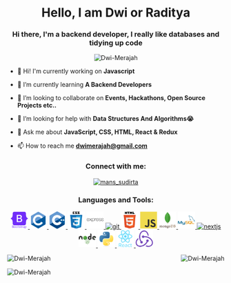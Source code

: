 <h1 align="center">Hello, I am Dwi or Raditya</h1>
<h3 align="center">Hi there, I'm a backend developer, I really like databases and tidying up code</h3>

<p align="center"> <img src="https://komarev.com/ghpvc/?username=Dwi-Merajah3&label=Profile%20views&color=08fdab&style=plastic" alt="Dwi-Merajah" /> </p>


- 🔭 Hi! I'm currently working on **Javascript**

- 🌱 I’m currently learning **A Backend Developers**

- 👯 I’m looking to collaborate on **Events, Hackathons, Open Source Projects etc..**

- 🤝 I’m looking for help with **Data Structures And Algorithms😭**

- 💬 Ask me about **JavaScript, CSS, HTML, React & Redux**

- 📫 How to reach me **dwimerajah@gmail.com**

<h3 align="center">Connect with me:</h3>
<p align="center">
<a href="https://instagram.com/mans_sudirta" target="blank"><img align="center" src="https://raw.githubusercontent.com/rahuldkjain/github-profile-readme-generator/master/src/images/icons/Social/instagram.svg" alt="mans_sudirta" height="30" width="40" /></a>
</p>

<h3 align="center">Languages and Tools:</h3>
<p align="center"> <a href="https://getbootstrap.com" target="_blank" rel="noreferrer"> <img src="https://raw.githubusercontent.com/devicons/devicon/master/icons/bootstrap/bootstrap-plain-wordmark.svg" alt="bootstrap" width="40" height="40"/> </a> <a href="https://www.cprogramming.com/" target="_blank" rel="noreferrer"> <img src="https://raw.githubusercontent.com/devicons/devicon/master/icons/c/c-original.svg" alt="c" width="40" height="40"/> </a> <a href="https://www.w3schools.com/cpp/" target="_blank" rel="noreferrer"> <img src="https://raw.githubusercontent.com/devicons/devicon/master/icons/cplusplus/cplusplus-original.svg" alt="cplusplus" width="40" height="40"/> </a> <a href="https://www.w3schools.com/css/" target="_blank" rel="noreferrer"> <img src="https://raw.githubusercontent.com/devicons/devicon/master/icons/css3/css3-original-wordmark.svg" alt="css3" width="40" height="40"/> </a> <a href="https://expressjs.com" target="_blank" rel="noreferrer"> <img src="https://raw.githubusercontent.com/devicons/devicon/master/icons/express/express-original-wordmark.svg" alt="express" width="40" height="40"/> </a> <a href="https://git-scm.com/" target="_blank" rel="noreferrer"> <img src="https://www.vectorlogo.zone/logos/git-scm/git-scm-icon.svg" alt="git" width="40" height="40"/> </a> <a href="https://www.w3.org/html/" target="_blank" rel="noreferrer"> <img src="https://raw.githubusercontent.com/devicons/devicon/master/icons/html5/html5-original-wordmark.svg" alt="html5" width="40" height="40"/> </a> <a href="https://developer.mozilla.org/en-US/docs/Web/JavaScript" target="_blank" rel="noreferrer"> <img src="https://raw.githubusercontent.com/devicons/devicon/master/icons/javascript/javascript-original.svg" alt="javascript" width="40" height="40"/> </a> <a href="https://www.mongodb.com/" target="_blank" rel="noreferrer"> <img src="https://raw.githubusercontent.com/devicons/devicon/master/icons/mongodb/mongodb-original-wordmark.svg" alt="mongodb" width="40" height="40"/> </a> <a href="https://www.mysql.com/" target="_blank" rel="noreferrer"> <img src="https://raw.githubusercontent.com/devicons/devicon/master/icons/mysql/mysql-original-wordmark.svg" alt="mysql" width="40" height="40"/> </a> <a href="https://nextjs.org/" target="_blank" rel="noreferrer"> <img src="https://cdn.worldvectorlogo.com/logos/nextjs-2.svg" alt="nextjs" width="40" height="40"/> </a> <a href="https://nodejs.org" target="_blank" rel="noreferrer"> <img src="https://raw.githubusercontent.com/devicons/devicon/master/icons/nodejs/nodejs-original-wordmark.svg" alt="nodejs" width="40" height="40"/> </a> <a href="https://www.python.org" target="_blank" rel="noreferrer"> <img src="https://raw.githubusercontent.com/devicons/devicon/master/icons/python/python-original.svg" alt="python" width="40" height="40"/> </a> <a href="https://reactjs.org/" target="_blank" rel="noreferrer"> <img src="https://raw.githubusercontent.com/devicons/devicon/master/icons/react/react-original-wordmark.svg" alt="react" width="40" height="40"/> </a> <a href="https://redux.js.org" target="_blank" rel="noreferrer"> <img src="https://raw.githubusercontent.com/devicons/devicon/master/icons/redux/redux-original.svg" alt="redux" width="40" height="40"/> </a> </p>

<p><img align="left"  src="https://github-readme-stats.vercel.app/api/top-langs?username=Dwi-Merajah&repo=<nama_repo_javascript>&show_icons=true&theme=highcontrast&title_color=ff00ae&text_color=ffffff&locale=en&layout=compact" alt="Dwi-Merajah" /></p>

<p>&nbsp;<img align="right"  src="https://github-readme-stats.vercel.app/api?username=Dwi-Merajah&repo=<nama_repo_javascript>&show_icons=true&theme=dark&title_color=f90606&text_color=ffffff&locale=en" alt="Dwi-Merajah" /></p>

<p><img align="center"   src="https://github-readme-streak-stats.herokuapp.com/?user=Dwi-Merajah&theme=highcontrast" alt="Dwi-Merajah" /></p>


